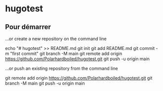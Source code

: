 # hugotest

## Pour démarrer
…or create a new repository on the command line

echo "# hugotest" >> README.md
git init
git add README.md
git commit -m "first commit"
git branch -M main
git remote add origin https://github.com/Polarhardboiled/hugotest.git
git push -u origin main
                

…or push an existing repository from the command line

git remote add origin https://github.com/Polarhardboiled/hugotest.git
git branch -M main
git push -u origin main